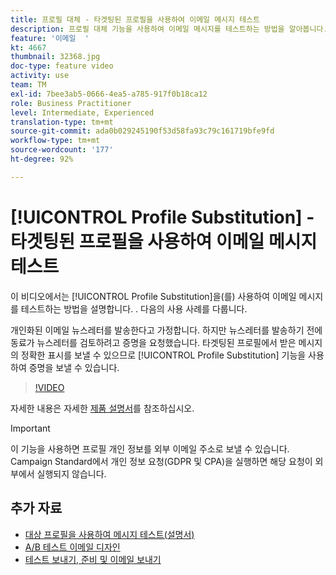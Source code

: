 ```yaml
---
title: 프로필 대체 - 타겟팅된 프로필을 사용하여 이메일 메시지 테스트
description: 프로필 대체 기능을 사용하여 이메일 메시지를 테스트하는 방법을 알아봅니다.
feature: '이메일  '
kt: 4667
thumbnail: 32368.jpg
doc-type: feature video
activity: use
team: TM
exl-id: 7bee3ab5-0666-4ea5-a785-917f0b18ca12
role: Business Practitioner
level: Intermediate, Experienced
translation-type: tm+mt
source-git-commit: ada0b029245190f53d58fa93c79c161719bfe9fd
workflow-type: tm+mt
source-wordcount: '177'
ht-degree: 92%

---
```


# [!UICONTROL Profile Substitution] - 타겟팅된 프로필을 사용하여 이메일 메시지 테스트

이 비디오에서는 [!UICONTROL Profile Substitution]을(를) 사용하여 이메일 메시지를 테스트하는 방법을 설명합니다. . 다음의 사용 사례를 다룹니다.

개인화된 이메일 뉴스레터를 발송한다고 가정합니다. 하지만 뉴스레터를 발송하기 전에 동료가 뉴스레터를 검토하려고 증명을 요청했습니다. 타겟팅된 프로필에서 받은 메시지의 정확한 표시를 보낼 수 있으므로 [!UICONTROL Profile Substitution] 기능을 사용하여 증명을 보낼 수 있습니다. 

>[!VIDEO](https://video.tv.adobe.com/v/32368?quality=12)

자세한 내용은 자세한 [제품 설명서](https://docs.adobe.com/content/help/ko-KR/campaign-standard/using/testing-and-sending/preparing-and-testing-messages/testing-messages-using-target.html)를 참조하십시오.

>[!IMPORTANT]
>
>이 기능을 사용하면 프로필 개인 정보를 외부 이메일 주소로 보낼 수 있습니다. Campaign Standard에서 개인 정보 요청(GDPR 및 CPA)을 실행하면 해당 요청이 외부에서 실행되지 않습니다.

## 추가 자료

* [대상 프로필을 사용하여 메시지 테스트(설명서)](https://docs.adobe.com/content/help/en/campaign-standard/using/testing-and-sending/preparing-and-testing-messages/testing-messages-using-target.html)
* [A/B 테스트 이메일 디자인](/help/communication-channels/email/a-b-testing.md)
* [테스트 보내기, 준비 및 이메일 보내기](/help/communication-channels/email/sending-test-preparing-sending-email.md)

